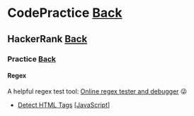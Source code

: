 # CodePractice [Back](https://blog.fish-404.icu/CodePractice/)

## HackerRank [Back](https://blog.fish-404.icu/CodePractice/HackerRank/)

### Practice [Back](https://blog.fish-404.icu/CodePractice/HackerRank/Practice/)

#### Regex 

A helpful regex test tool: [Online regex tester and debugger](https://regex101.com/) 😜

*  [Detect HTML Tags](https://blog.fish-404.icu/CodePractice/HackerRank/Practice/Regex/Detect%20HTML%20Tags/) [[JavaScript](https://github.com/fish-404/CodePractice/blob/main/HackerRank/Practice/Regex/Detect%20HTML%20Tags/Detect%20HTML%20Tags.js)]
